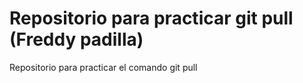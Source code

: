 # Repositorio para practicar git pull (Freddy padilla)
Repositorio para practicar el comando git pull
